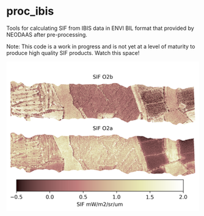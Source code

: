 # proc_ibis

Tools for calculating SIF from IBIS data in ENVI BIL format that provided by NEODAAS after pre-processing.

Note: This code is a work in progress and is not yet at a level of maturity to produce high quality SIF products. Watch this space!

![Example SIF retrieval](ibis_sif_sFLD_o2a_o2b.png)
